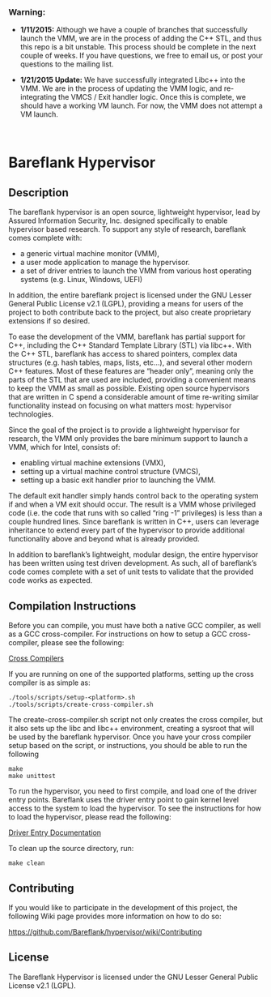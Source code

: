 
### Warning:

* **1/11/2015:**
Although we have a couple of branches that successfully launch
the VMM, we are in the process of adding the C++ STL, and thus this repo
is a bit unstable. This process should be complete in the next couple of
weeks. If you have questions, we free to email us, or post your questions
to the mailing list.

* **1/21/2015 Update:**
We have successfully integrated Libc++ into the VMM. We are in the process
of updating the VMM logic, and re-integrating the VMCS / Exit handler
logic. Once this is complete, we should have a working VM launch. For now, the
VMM does not attempt a VM launch.

<br>

# Bareflank Hypervisor

## Description

The bareflank hypervisor is an open source, lightweight hypervisor, lead by
Assured Information Security, Inc. designed specifically to enable hypervisor
based research. To support any style of research, bareflank comes complete with:
- a generic virtual machine monitor (VMM),
- a user mode application to manage the hypervisor.
- a set of driver entries to launch the VMM from various host operating systems
  (e.g. Linux, Windows, UEFI)

In addition, the entire bareflank project is licensed under the
GNU Lesser General Public License v2.1 (LGPL), providing a means for users of
the project to both contribute back to the project, but also create proprietary
extensions if so desired.

To ease the development of the VMM, bareflank has partial support for C++,
including the C++ Standard Template Library (STL) via libc++. With the C++ STL,
bareflank has access to shared pointers, complex data structures
(e.g. hash tables, maps, lists, etc…), and several other modern C++ features.
Most of these features are “header only”, meaning only the parts of the STL
that are used are included, providing a convenient means to keep the VMM as
small as possible. Existing open source hypervisors that are written in C
spend a considerable amount of time re-writing similar functionality instead on
focusing on what matters most: hypervisor technologies.

Since the goal of the project is to provide a lightweight hypervisor for
research, the VMM only provides the bare minimum support to launch a VMM,
which for Intel, consists of:
- enabling virtual machine extensions (VMX),
- setting up a virtual machine control structure (VMCS),
- setting up a basic exit handler prior to launching the VMM.

The default exit handler simply hands control back to the operating system
if and when a VM exit should occur. The result is a VMM whose privileged code
(i.e. the code that runs with so called “ring -1” privileges) is less than a
couple hundred lines. Since bareflank is written in C++, users can leverage
inheritance to extend every part of the hypervisor to provide additional
functionality above and beyond what is already provided.

In addition to bareflank’s lightweight, modular design, the entire hypervisor
has been written using test driven development. As such, all of bareflank’s
code comes complete with a set of unit tests to validate that the provided
code works as expected.

## Compilation Instructions

Before you can compile, you must have both a native GCC compiler, as well as a
GCC cross-compiler. For instructions on how to setup a GCC cross-compiler,
please see the following:

[Cross Compilers](https://github.com/Bareflank/hypervisor/tree/master/doc/cross_compilers)

If you are running on one of the supported platforms, setting up the cross
compiler is as simple as:

```
./tools/scripts/setup-<platform>.sh
./tools/scripts/create-cross-compiler.sh
```

The create-cross-compiler.sh script not only creates the cross compiler, but
it also sets up the libc and libc++ environment, creating a sysroot that will
be used by the bareflank hypervisor. Once you have your cross compiler setup
based on the script, or instructions, you should be able to run the following

```
make
make unittest
```

To run the hypervisor, you need to first compile, and load one of the driver
entry points. Bareflank uses the driver entry point to gain kernel level
access to the system to load the hypervisor. To see the instructions for
how to load the hypervisor, please read the following:

[Driver Entry Documentation](https://github.com/Bareflank/hypervisor/tree/master/driver_entry/src/arch)

To clean up the source directory, run:

```
make clean
```

## Contributing

If you would like to participate in the development of this project, the
following Wiki page provides more information on how to do so:

https://github.com/Bareflank/hypervisor/wiki/Contributing

## License

The Bareflank Hypervisor is licensed under the GNU Lesser General Public License
v2.1 (LGPL).
